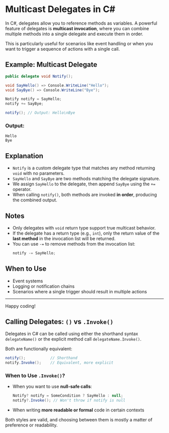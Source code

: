 # Multicast Delegates in C#

In C#, delegates allow you to reference methods as variables. A powerful feature of delegates is **multicast invocation**, where you can combine multiple methods into a single delegate and execute them in order.

This is particularly useful for scenarios like event handling or when you want to trigger a sequence of actions with a single call.

## Example: Multicast Delegate

```csharp
public delegate void Notify();

void SayHello() => Console.WriteLine("Hello");
void SayBye() => Console.WriteLine("Bye");

Notify notify = SayHello;
notify += SayBye;

notify(); // Output: Hello\nBye
```

### Output:
```
Hello
Bye
```

## Explanation

- `Notify` is a custom delegate type that matches any method returning `void` with no parameters.
- `SayHello` and `SayBye` are two methods matching the delegate signature.
- We assign `SayHello` to the delegate, then append `SayBye` using the `+=` operator.
- When calling `notify()`, both methods are invoked **in order**, producing the combined output.

## Notes

- Only delegates with `void` return type support true multicast behavior.
- If the delegate has a return type (e.g., `int`), only the return value of the **last method** in the invocation list will be returned.
- You can use `-=` to remove methods from the invocation list:
  ```csharp
  notify -= SayHello;
  ```

## When to Use

- Event systems
- Logging or notification chains
- Scenarios where a single trigger should result in multiple actions

---

Happy coding!

## Calling Delegates: `()` vs `.Invoke()`

Delegates in C# can be called using either the shorthand syntax `delegateName()` or the explicit method call `delegateName.Invoke()`.

Both are functionally equivalent:

```csharp
notify();           // Shorthand
notify.Invoke();    // Equivalent, more explicit
```

### When to Use `.Invoke()`?

- When you want to use **null-safe calls**:
  ```csharp
  Notify? notify = SomeCondition ? SayHello : null;
  notify?.Invoke(); // Won't throw if notify is null
  ```

- When writing **more readable or formal** code in certain contexts

Both styles are valid, and choosing between them is mostly a matter of preference or readability.
